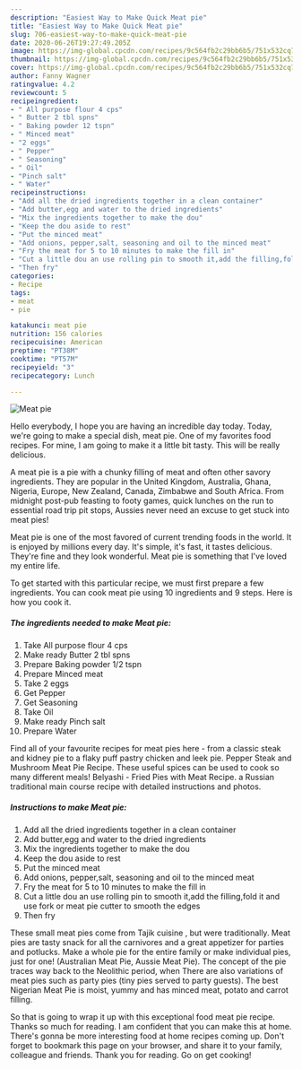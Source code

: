 ```yaml
---
description: "Easiest Way to Make Quick Meat pie"
title: "Easiest Way to Make Quick Meat pie"
slug: 706-easiest-way-to-make-quick-meat-pie
date: 2020-06-26T19:27:49.205Z
image: https://img-global.cpcdn.com/recipes/9c564fb2c29bb6b5/751x532cq70/meat-pie-recipe-main-photo.jpg
thumbnail: https://img-global.cpcdn.com/recipes/9c564fb2c29bb6b5/751x532cq70/meat-pie-recipe-main-photo.jpg
cover: https://img-global.cpcdn.com/recipes/9c564fb2c29bb6b5/751x532cq70/meat-pie-recipe-main-photo.jpg
author: Fanny Wagner
ratingvalue: 4.2
reviewcount: 5
recipeingredient:
- " All purpose flour 4 cps"
- " Butter 2 tbl spns"
- " Baking powder 12 tspn"
- " Minced meat"
- "2 eggs"
- " Pepper"
- " Seasoning"
- " Oil"
- "Pinch salt"
- " Water"
recipeinstructions:
- "Add all the dried ingredients together in a clean container"
- "Add butter,egg and water to the dried ingredients"
- "Mix the ingredients together to make the dou"
- "Keep the dou aside to rest"
- "Put the minced meat"
- "Add onions, pepper,salt, seasoning and oil to the minced meat"
- "Fry the meat for 5 to 10 minutes to make the fill in"
- "Cut a little dou an use rolling pin to smooth it,add the filling,fold it and use fork or meat pie cutter to smooth the edges"
- "Then fry"
categories:
- Recipe
tags:
- meat
- pie

katakunci: meat pie 
nutrition: 156 calories
recipecuisine: American
preptime: "PT38M"
cooktime: "PT57M"
recipeyield: "3"
recipecategory: Lunch

---
```



![Meat pie](https://img-global.cpcdn.com/recipes/9c564fb2c29bb6b5/751x532cq70/meat-pie-recipe-main-photo.jpg)

Hello everybody, I hope you are having an incredible day today. Today, we're going to make a special dish, meat pie. One of my favorites food recipes. For mine, I am going to make it a little bit tasty. This will be really delicious.

A meat pie is a pie with a chunky filling of meat and often other savory ingredients. They are popular in the United Kingdom, Australia, Ghana, Nigeria, Europe, New Zealand, Canada, Zimbabwe and South Africa. From midnight post-pub feasting to footy games, quick lunches on the run to essential road trip pit stops, Aussies never need an excuse to get stuck into meat pies!

Meat pie is one of the most favored of current trending foods in the world. It is enjoyed by millions every day. It's simple, it's fast, it tastes delicious. They're fine and they look wonderful. Meat pie is something that I've loved my entire life.


To get started with this particular recipe, we must first prepare a few ingredients. You can cook meat pie using 10 ingredients and 9 steps. Here is how you cook it.

<!--inarticleads1-->

##### The ingredients needed to make Meat pie:

1. Take  All purpose flour 4 cps
1. Make ready  Butter 2 tbl spns
1. Prepare  Baking powder 1/2 tspn
1. Prepare  Minced meat
1. Take 2 eggs
1. Get  Pepper
1. Get  Seasoning
1. Take  Oil
1. Make ready Pinch salt
1. Prepare  Water


Find all of your favourite recipes for meat pies here - from a classic steak and kidney pie to a flaky puff pastry chicken and leek pie. Pepper Steak and Mushroom Meat Pie Recipe. These useful spices can be used to cook so many different meals! Belyashi - Fried Pies with Meat Recipe. a Russian traditional main course recipe with detailed instructions and photos. 

<!--inarticleads2-->

##### Instructions to make Meat pie:

1. Add all the dried ingredients together in a clean container
1. Add butter,egg and water to the dried ingredients
1. Mix the ingredients together to make the dou
1. Keep the dou aside to rest
1. Put the minced meat
1. Add onions, pepper,salt, seasoning and oil to the minced meat
1. Fry the meat for 5 to 10 minutes to make the fill in
1. Cut a little dou an use rolling pin to smooth it,add the filling,fold it and use fork or meat pie cutter to smooth the edges
1. Then fry


These small meat pies come from Tajik cuisine , but were traditionally. Meat pies are tasty snack for all the carnivores and a great appetizer for parties and potlucks. Make a whole pie for the entire family or make individual pies, just for one! (Australian Meat Pie, Aussie Meat Pie). The concept of the pie traces way back to the Neolithic period, when There are also variations of meat pies such as party pies (tiny pies served to party guests). The best Nigerian Meat Pie is moist, yummy and has minced meat, potato and carrot filling. 

So that is going to wrap it up with this exceptional food meat pie recipe. Thanks so much for reading. I am confident that you can make this at home. There's gonna be more interesting food at home recipes coming up. Don't forget to bookmark this page on your browser, and share it to your family, colleague and friends. Thank you for reading. Go on get cooking!

